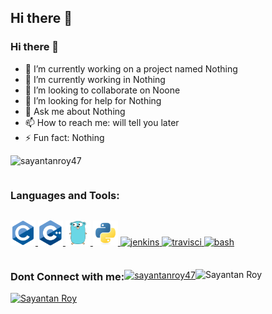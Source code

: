 ## Hi there 👋

<!--
**sayantanroy47/sayantanroy47** is a ✨ _special_ ✨ repository because its `README.md` (this file) appears on your GitHub profile.

Here are some ideas to get you started:

- 🔭 I’m currently working on ...
- 🌱 I’m currently learning ...
- 👯 I’m looking to collaborate on ...
- 🤔 I’m looking for help with ...
- 💬 Ask me about ...
- 📫 How to reach me: ...
- 😄 Pronouns: ...
- ⚡ Fun fact: ...
-->
### Hi there 👋

- 🔭 I’m currently working on a project named Nothing
- 🌱 I’m currently working in Nothing
- 👯 I’m looking to collaborate on Noone
- 🤔 I’m looking for help for Nothing
- 💬 Ask me about Nothing
- 📫 How to reach me: will tell you later
- ⚡ Fun fact: Nothing
<p align="left"> <img src="https://komarev.com/ghpvc/?username=sayantanroy47&label=Profile%20views&color=0e75b6&style=flat" alt="sayantanroy47" /> </p>
<div style="display: flex; flex-wrap: wrap; align-items: center; margin-bottom: 50px;">
  <h3 align="left">Languages and Tools:</h3>
  <p align="left"> <a href="https://www.cprogramming.com/" target="_blank" rel="noreferrer"> <img src="https://raw.githubusercontent.com/devicons/devicon/master/icons/c/c-original.svg" alt="c" width="40" height="40"/> </a> <a href="https://www.w3schools.com/cpp/" target="_blank" rel="noreferrer"> <img src="https://raw.githubusercontent.com/devicons/devicon/master/icons/cplusplus/cplusplus-original.svg" alt="cplusplus" width="40" height="40"/> </a> <a href="https://golang.org" target="_blank" rel="noreferrer"> <img src="https://raw.githubusercontent.com/devicons/devicon/master/icons/go/go-original.svg" alt="go" width="40" height="40"/> </a> <a href="https://www.python.org" target="_blank" rel="noreferrer"> <img src="https://raw.githubusercontent.com/devicons/devicon/master/icons/python/python-original.svg" alt="python" width="40" height="40"/> </a> </a> <a href="https://www.jenkins.io" target="_blank" rel="noreferrer"> <img src="https://www.vectorlogo.zone/logos/jenkins/jenkins-icon.svg" alt="jenkins" width="40" height="40"/> </a> <a href="https://travis-ci.org" target="_blank" rel="noreferrer"> <img src="https://www.vectorlogo.zone/logos/travis-ci/travis-ci-icon.svg" alt="travisci" width="40" height="40"/> </a> <a href="https://www.gnu.org/software/bash/" target="_blank" rel="noreferrer"> <img src="https://www.vectorlogo.zone/logos/gnu_bash/gnu_bash-icon.svg" alt="bash" width="40" height="40"/> </a> </p>
<h3 align="left">Dont Connect with me:</h3>
<p align="left">
<a href="[[https://linkedin.com/in/sayantanroy47](https://www.linkedin.com/in/sayantan-roy-17862473/)](https://www.linkedin.com/in/sayantan-roy-17862473/)" target="blank"><img align="center" src="https://raw.githubusercontent.com/rahuldkjain/github-profile-readme-generator/master/src/images/icons/Social/linked-in-alt.svg" alt="sayantanroy47" height="30" width="40" /></a>
</p>
</h3>
<img src="https://github-readme-streak-stats.herokuapp.com/?user=sayantanroy47&theme=black-ice&hide_border=true&stroke=0000&background=0D1117&ring=e05397&fire=e05397&currStreakLabel=e05397" alt="Sayantan Roy" />
<a href="https://github.com/sayantanroy47"><img src="https://github-profile-trophy.vercel.app/?username=sayantanroy47&margin-w=5&theme=radical" alt="Sayantan Roy" />
</div>
